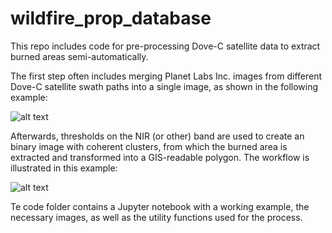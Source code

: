 # wildfire_prop_database
This repo includes code for pre-processing Dove-C satellite data to extract burned areas semi-automatically. 


The first step often includes merging Planet Labs Inc. images from different Dove-C satellite swath paths into a single image, as shown in the following example:

![alt text](https://github.com/BAMresearch/wildfire_prop_database/tree/main/imgs_readme/workflow_merge.png "Workflow of merging process")

Afterwards, thresholds on the NIR (or other) band are used to create an binary image with coherent clusters, from which the burned area is extracted and transformed into a GIS-readable polygon. 
The workflow is illustrated in this example:

![alt text](https://github.com/BAMresearch/wildfire_prop_database/tree/main/imgs_readme/workflow_image_to_polygon.png "Workflow of extracting the burned area")

Te code folder contains a Jupyter notebook with a working example, the necessary images, as well as the utility functions used for the process.
